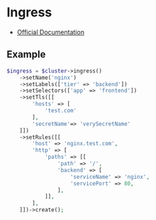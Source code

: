 # Ingress

- [Official Documentation](https://kubernetes.io/docs/concepts/services-networking/ingress/)

## Example

```php
$ingress = $cluster->ingress()
    ->setName('nginx')
    ->setLabels(['tier' => 'backend'])
    ->setSelectors(['app' => 'frontend'])
    ->setTls([[
        'hosts' => [
            'test.com'
        ],
        'secretName'=> 'verySecretName'
    ]])
    ->setRules([[
        'host' => 'nginx.test.com',
        'http' => [
            'paths' => [[
                'path' => '/',
                'backend' => [
                    'serviceName' => 'nginx',
                    'servicePort' => 80,
                ],
            ]],
        ],
    ]])->create();
```
